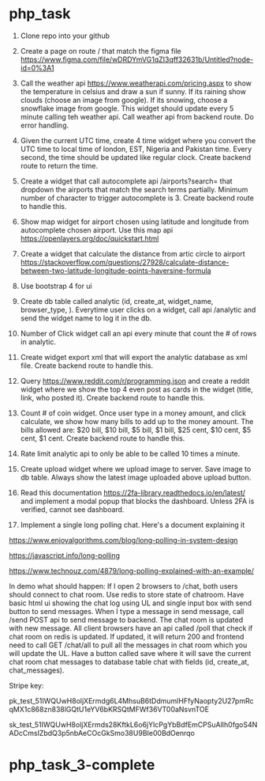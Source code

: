# php_task

1. Clone repo into your github
2. Create a page on route / that match the figma file https://www.figma.com/file/wDRDYmVG1qZI3qff32631b/Untitled?node-id=0%3A1
3. Call the weather api https://www.weatherapi.com/pricing.aspx to show the temperature in celsius and draw a sun if sunny. If its raining show clouds (choose an image from google). If its snowing, choose a snowflake image from google. This widget should update every 5 minute calling teh weather api. Call weather api from backend route. Do error handling.
4. Given the current UTC time, create 4 time widget where you convert the UTC time to local time of london, EST, Nigeria and Pakistan time. Every second, the time should be updated like regular clock. Create backend route to return the time.
5. Create a widget that call autocomplete api /airports?search= that dropdown the airports that match the search terms partially. Minimum number of character to trigger autocomplete is 3. Create backend route to handle this.
6. Show map widget for airport chosen using latitude and longitude from autocomplete chosen airport. Use this map api https://openlayers.org/doc/quickstart.html
7. Create a widget that calculate the distance from artic circle to airport https://stackoverflow.com/questions/27928/calculate-distance-between-two-latitude-longitude-points-haversine-formula

8. Use bootstrap 4 for ui

9. Create db table called analytic (id, create_at, widget_name, browser_type, ). Everytime user clicks on a widget, call api /analytic and send the widget name to log it in the db.

10. Number of Click widget call an api every minute that count the # of rows in analytic.

11. Create widget export xml that will export the analytic database as xml file. Create backend route to handle this.

12. Query https://www.reddit.com/r/programming.json and create a reddit widget where we show the top 4 even post as cards in the widget (title, link, who posted it). Create backend route to handle this.

13. Count # of coin widget. Once user type in a money amount, and click calculate, we show how many bills to add up to the money amount. The bills allowed are: $20 bill, $10 bill, $5 bill, $1 bill, $25 cent, $10 cent, $5 cent, $1 cent. Create backend route to handle this.

14. Rate limit analytic api to only be able to be called 10 times a minute.

15. Create upload widget where we upload image to server. Save image to db table. Always show the latest image uploaded above upload button.

16. Read this documentation https://2fa-library.readthedocs.io/en/latest/ and implement a modal popup that blocks the dashboard. Unless 2FA is verified, cannot see dashboard.

17. Implement a single long polling chat. Here's a document explaining it

https://www.enjoyalgorithms.com/blog/long-polling-in-system-design

https://javascript.info/long-polling

https://www.technouz.com/4879/long-polling-explained-with-an-example/

In demo what should happen:
If I open 2 browsers to /chat, both users should connect to chat room. Use redis to store state of chatroom.
Have basic html ui showing the chat log using UL and single input box with send button to send messages.
When I type a message in send message, call /send POST api to send message to backend. The chat room is updated with new message.
All client browsers have an api called /poll that check if chat room on redis is updated. If updated, it will return 200 and frontend
need to call GET /chat/all to pull all the messages in chat room which you will update the UL. Have a button called save where it will save the current chat room chat messages to database table chat with fields (id, create_at, chat_messages).

Stripe key:

pk_test_51IWQUwH8oljXErmdg6L4MhsuB6tDdmumlHFfyNaopty2U27pmRcqMX1c868zn838lGQtU1eYV6bKRSQtMFWf36VT00aNsvnTOE

sk_test_51IWQUwH8oljXErmds28KftkL6o6jYIcPgYbBdfEmCPSuAlIh0fgoS4NADcCmsIZbdQ3p5nbAeCOcGkSmo38U9BIe00BdOenrqo
# php_task_3-complete
